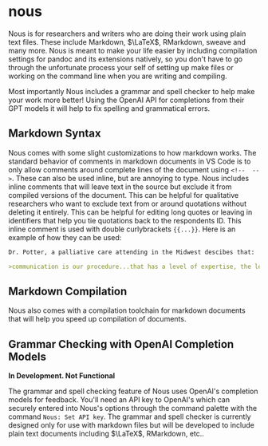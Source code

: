 # nous

Nous is for researchers and writers who are doing their work using plain text files. These include Markdown, $\LaTeX$, RMarkdown, sweave and many more. Nous is meant to make your life easier by including compilation settings for pandoc and its extensions natively, so you don't have to go through the unfortunate process your self of setting up make files or working on the command line when you are writing and compiling. 

Most importantly Nous includes a grammar and spell checker to help make your work more better! Using the OpenAI API for completions from their GPT models it will help to fix spelling and grammatical errors.

## Markdown Syntax

Nous comes with some slight customizations to how markdown works. The standard behavior of comments in markdown documents in VS Code is to only allow comments around complete lines of the document using `<!--  -->`. These can also be used inline, but are annoying to type. Nous includes inline comments that will leave text in the source but exclude it from compiled versions of the document. This can be helpful for qualitative researchers who want to exclude text from or around quotations without deleting it entirely. This can be helpful for editing long quotes or leaving in identifiers that help you tie quotations back to the respondents ID. This inline comment is used with double curlybrackets `{{...}}`. Here is an example of how they can be used:

```markdown
Dr. Potter, a palliative care attending in the Midwest descibes that:

>communication is our procedure...that has a level of expertise, the level of skill, level of protocol,{{ if you will,}} that may be similar, or different, but may have parallels to{{, you know,}} what a more traditional proceduralist, a vascular surgeon, a neurosurgeon might do. {{So I think that I think that does ring true that we,}} That is something we spend a lot of time on, that we have training in, we have an appreciation of, we enjoy doing it, for the most part, we have time to do it.{{ Right.}} There’s also an economy of time, right? That I will have more time than, you know, an internal medicine doctor who as eight different patients they need to see that afternoon. Whereas I have three patients I need to see for example. {{ PAL-PH/A-013 Midwest Male Attending }}
```

## Markdown Compilation

Nous also comes with a compilation toolchain for markdown documents that will help you speed up compilation of documents.

## Grammar Checking with OpenAI Completion Models

**In Development. Not Functional**

The grammar and spell checking feature of Nous uses OpenAI's completion models for feedback. You'll need an API key to OpenAI's which can securely entered into Nous's options through the command palette with the command `Nous: Set API key`. The grammar and spell checker is currently designed only for use with markdown files but will be developed to include plain text documents including $\LaTeX$, RMarkdown, etc.. 

